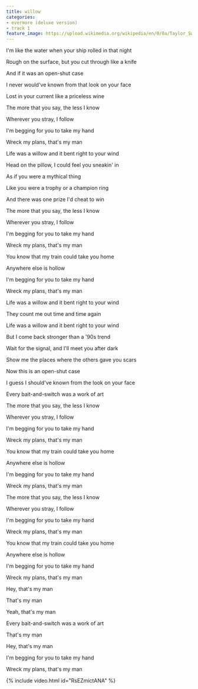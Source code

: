 ```yaml
---
title: willow
categories:
- evermore (deluxe version)
- track 1
feature_image: https://upload.wikimedia.org/wikipedia/en/0/0a/Taylor_Swift_-_Evermore.png
--- 
```

I'm like the water when your ship rolled in that night

Rough on the surface, but you cut through like a knife

And if it was an open-shut case

I never would've known from that look on your face

Lost in your current like a priceless wine

The more that you say, the less I know

Wherever you stray, I follow

I'm begging for you to take my hand

Wreck my plans, that's my man

Life was a willow and it bent right to your wind

Head on the pillow, I could feel you sneakin' in

As if you were a mythical thing

Like you were a trophy or a champion ring

And there was one prize I'd cheat to win

The more that you say, the less I know

Wherever you stray, I follow

I'm begging for you to take my hand

Wreck my plans, that's my man

You know that my train could take you home

Anywhere else is hollow

I'm begging for you to take my hand

Wreck my plans, that's my man

Life was a willow and it bent right to your wind

They count me out time and time again

Life was a willow and it bent right to your wind

But I come back stronger than a '90s trend

Wait for the signal, and I'll meet you after dark

Show me the places where the others gave you scars

Now this is an open-shut case

I guess I should've known from the look on your face

Every bait-and-switch was a work of art

The more that you say, the less I know

Wherever you stray, I follow

I'm begging for you to take my hand

Wreck my plans, that's my man

You know that my train could take you home

Anywhere else is hollow

I'm begging for you to take my hand

Wreck my plans, that's my man

The more that you say, the less I know

Wherever you stray, I follow

I'm begging for you to take my hand

Wreck my plans, that's my man

You know that my train could take you home

Anywhere else is hollow

I'm begging for you to take my hand

Wreck my plans, that's my man

Hey, that's my man

That's my man

Yeah, that's my man

Every bait-and-switch was a work of art

That's my man

Hey, that's my man

I'm begging for you to take my hand

Wreck my plans, that's my man

{% include video.html id="RsEZmictANA" %}

